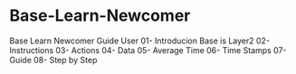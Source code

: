 # Base-Learn-Newcomer
Base Learn Newcomer Guide User
01- Introducion
 Base is Layer2 
02- Instructions
03- Actions
04- Data
05- Average Time
06- Time Stamps
07- Guide
08- Step by Step
